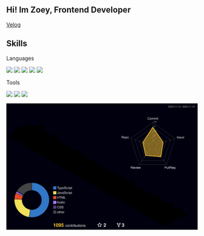 

<h2>Hi! Im Zoey, Frontend Developer </h2>

[Velog](https://velog.io/@zivivle)

<h2>Skills</h2>

<h7>Languages</h7>
<p>
  <img src="https://img.shields.io/badge/JavaScript-F7DF1E?style=for-the-badge&logo=JavaScript&logoColor=white">
  <img src="https://img.shields.io/badge/react-61DAFB?style=for-the-badge&logo=react&logoColor=white">
  <img src="https://img.shields.io/badge/typescript-3178C6?style=for-the-badge&logo=typescript&logoColor=black">
  <img src="https://img.shields.io/badge/nextjs-000000?style=for-the-badge&logo=nextdotjs&logoColor=white">
  <img src="https://img.shields.io/badge/ReactNative-262261?style=for-the-badge&logo=react&logoColor=white">
</p>

<h7>Tools</h7>
<p>
  <img src="https://img.shields.io/badge/figma-F24E1E?style=for-the-badge&logo=figma&logoColor=white">
  <img src="https://img.shields.io/badge/visualstudiocode-007ACC?style=for-the-badge&logo=visualstudiocode&logoColor=white">
  <img src="https://img.shields.io/badge/jira-0052CC?style=for-the-badge&logo=jira&logoColor=white">
</p>

![](./profile-3d-contrib/profile-night-rainbow.svg)
